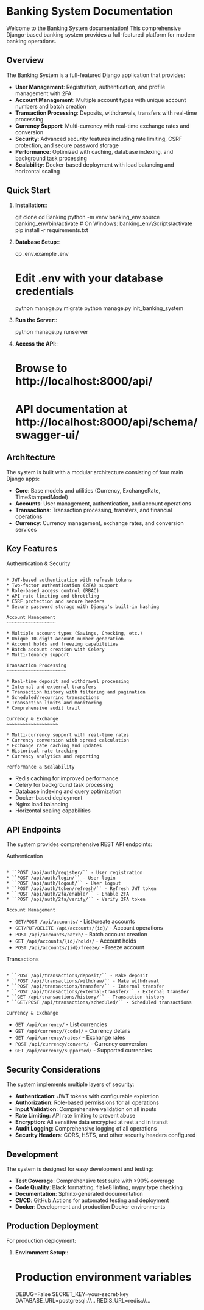 Banking System Documentation
=============================

Welcome to the Banking System documentation! This comprehensive Django-based banking system provides a full-featured platform for modern banking operations.

Overview
--------

The Banking System is a full-featured Django application that provides:

* **User Management**: Registration, authentication, and profile management with 2FA
* **Account Management**: Multiple account types with unique account numbers and batch creation
* **Transaction Processing**: Deposits, withdrawals, transfers with real-time processing
* **Currency Support**: Multi-currency with real-time exchange rates and conversion
* **Security**: Advanced security features including rate limiting, CSRF protection, and secure password storage
* **Performance**: Optimized with caching, database indexing, and background task processing
* **Scalability**: Docker-based deployment with load balancing and horizontal scaling

Quick Start
-----------

1. **Installation**::

    git clone <repository-url>
    cd Banking
    python -m venv banking_env
    source banking_env/bin/activate  # On Windows: banking_env\Scripts\activate
    pip install -r requirements.txt

2. **Database Setup**::

    cp .env.example .env
    # Edit .env with your database credentials
    python manage.py migrate
    python manage.py init_banking_system

3. **Run the Server**::

    python manage.py runserver

4. **Access the API**::

    # Browse to http://localhost:8000/api/
    # API documentation at http://localhost:8000/api/schema/swagger-ui/

Architecture
------------

The system is built with a modular architecture consisting of four main Django apps:

* **Core**: Base models and utilities (Currency, ExchangeRate, TimeStampedModel)
* **Accounts**: User management, authentication, and account operations
* **Transactions**: Transaction processing, transfers, and financial operations  
* **Currency**: Currency management, exchange rates, and conversion services

Key Features
------------

Authentication & Security
~~~~~~~~~~~~~~~~~~~~~~~~~

* JWT-based authentication with refresh tokens
* Two-factor authentication (2FA) support
* Role-based access control (RBAC)
* API rate limiting and throttling
* CSRF protection and secure headers
* Secure password storage with Django's built-in hashing

Account Management
~~~~~~~~~~~~~~~~~~

* Multiple account types (Savings, Checking, etc.)
* Unique 10-digit account number generation
* Account holds and freezing capabilities
* Batch account creation with Celery
* Multi-tenancy support

Transaction Processing
~~~~~~~~~~~~~~~~~~~~~~

* Real-time deposit and withdrawal processing
* Internal and external transfers
* Transaction history with filtering and pagination
* Scheduled/recurring transactions
* Transaction limits and monitoring
* Comprehensive audit trail

Currency & Exchange
~~~~~~~~~~~~~~~~~~~

* Multi-currency support with real-time rates
* Currency conversion with spread calculation
* Exchange rate caching and updates
* Historical rate tracking
* Currency analytics and reporting

Performance & Scalability
~~~~~~~~~~~~~~~~~~~~~~~~~~

* Redis caching for improved performance
* Celery for background task processing
* Database indexing and query optimization
* Docker-based deployment
* Nginx load balancing
* Horizontal scaling capabilities


API Endpoints
-------------

The system provides comprehensive REST API endpoints:

Authentication
~~~~~~~~~~~~~~

* ``POST /api/auth/register/`` - User registration
* ``POST /api/auth/login/`` - User login
* ``POST /api/auth/logout/`` - User logout
* ``POST /api/auth/token/refresh/`` - Refresh JWT token
* ``POST /api/auth/2fa/enable/`` - Enable 2FA
* ``POST /api/auth/2fa/verify/`` - Verify 2FA token

Account Management
~~~~~~~~~~~~~~~~~~

* ``GET/POST /api/accounts/`` - List/create accounts
* ``GET/PUT/DELETE /api/accounts/{id}/`` - Account operations
* ``POST /api/accounts/batch/`` - Batch account creation
* ``GET /api/accounts/{id}/holds/`` - Account holds
* ``POST /api/accounts/{id}/freeze/`` - Freeze account

Transactions
~~~~~~~~~~~~

* ``POST /api/transactions/deposit/`` - Make deposit
* ``POST /api/transactions/withdraw/`` - Make withdrawal
* ``POST /api/transactions/transfer/`` - Internal transfer
* ``POST /api/transactions/external-transfer/`` - External transfer
* ``GET /api/transactions/history/`` - Transaction history
* ``GET/POST /api/transactions/scheduled/`` - Scheduled transactions

Currency & Exchange
~~~~~~~~~~~~~~~~~~~

* ``GET /api/currency/`` - List currencies
* ``GET /api/currency/{code}/`` - Currency details
* ``GET /api/currency/rates/`` - Exchange rates
* ``POST /api/currency/convert/`` - Currency conversion
* ``GET /api/currency/supported/`` - Supported currencies

Security Considerations
-----------------------

The system implements multiple layers of security:

* **Authentication**: JWT tokens with configurable expiration
* **Authorization**: Role-based permissions for all operations
* **Input Validation**: Comprehensive validation on all inputs
* **Rate Limiting**: API rate limiting to prevent abuse
* **Encryption**: All sensitive data encrypted at rest and in transit
* **Audit Logging**: Comprehensive logging of all operations
* **Security Headers**: CORS, HSTS, and other security headers configured

Development
-----------

The system is designed for easy development and testing:

* **Test Coverage**: Comprehensive test suite with >90% coverage
* **Code Quality**: Black formatting, flake8 linting, mypy type checking
* **Documentation**: Sphinx-generated documentation
* **CI/CD**: GitHub Actions for automated testing and deployment
* **Docker**: Development and production Docker environments

Production Deployment
---------------------

For production deployment:

1. **Environment Setup**::

    # Production environment variables
    DEBUG=False
    SECRET_KEY=your-secret-key
    DATABASE_URL=postgresql://...
    REDIS_URL=redis://...

